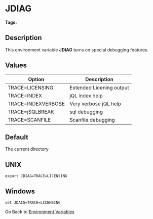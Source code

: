 # JDIAG

<PageHeader />

**Tags:**
<badge text='jdirectories' vertical='middle' />
<badge text='environment variables' vertical='middle' />

## Description

This environment variable **JDIAG** turns on special debugging features.

## Values

| Option          | Description                                      |
| --------------- | ------------------------------------------------ |
| TRACE=LICENSING | Extended Licening output                         |
| TRACE=INDEX     | jQL index help                                   |
| TRACE=INDEXVERBOSE | Very verbose jQL help                         |
| TRACE=jSQLBREAK | sql debugging |
| TRACE=SCANFILE  | Scanfile debugging |

## Default

The current directory

## UNIX

```
export JDIAG=TRACE=LICENSING
```

## Windows

```
set JDAIG=TRACE=LICENSING
```

Go Back to [Environment Variables](./../README.md)

<PageFooter />
